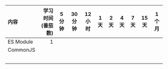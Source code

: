 
| 内容        | 学习时间(番茄数) | 5 分钟 | 30 分钟 | 12 小时 | 1 天 | 2 天 | 4 天 | 7 天 | 15 天 | 1 个月 |
| :-------- | --------: | :--: | ----- | ----- | --- | --- | --- | --- | ---- | ---- |
| ES Module |         1 |      |       |       |     |     |     |     |      |      |
| CommonJS  |           |      |       |       |     |     |     |     |      |      |
|           |           |      |       |       |     |     |     |     |      |      |
|           |           |      |       |       |     |     |     |     |      |      |
|           |           |      |       |       |     |     |     |     |      |      |
|           |           |      |       |       |     |     |     |     |      |      |
|           |           |      |       |       |     |     |     |     |      |      |
